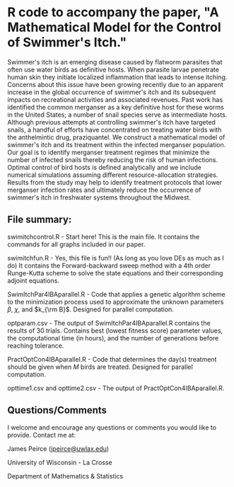 # R code to accompany the paper, "A Mathematical Model for the Control of Swimmer's Itch."

Swimmer's itch is an emerging disease caused by flatworm parasites that often use water birds as definitive hosts. When parasite larvae penetrate human skin they initiate localized inflammation that leads to intense itching.  Concerns about this issue have been growing recently due to an apparent increase in the global occurrence of swimmer's itch and its subsequent impacts on recreational activities and associated revenues.  Past work has identified the common merganser as a key definitive host for these worms in the United States; a number of snail species serve as intermediate hosts. Although previous attempts at controlling swimmer's itch have targeted snails, a handful of efforts have concentrated on treating water birds with the anthelmintic drug, praziquantel.  We construct a mathematical model of swimmer's itch and its treatment within the infected merganser population. Our goal is to identify merganser treatment regimes that minimize the number of infected snails thereby reducing the risk of human infections.  Optimal control of bird hosts is defined analytically and we include numerical simulations assuming different resource-allocation strategies. Results from the study may help to identify treatment protocols that lower merganser infection rates and ultimately reduce the occurrence of swimmer's itch in freshwater systems throughout the Midwest.


## File summary:

swimitchcontrol.R - Start here! This is the main file.  It contains the commands for all graphs included in our paper.

swimitchfun.R - Yes, this file is fun!! (As long as you love DEs as much as I do) It contains the Forward-backward sweep method with a 4th order Runge-Kutta scheme to solve the state equations and their corresponding adjoint equations. 

SwimItchPar4IBAparallel.R - Code that applies a genetic algorithm scheme to the minimization process used to approximate the unknown parameters $\beta$, $\chi$, and $k_{\rm B}$. Designed for parallel computation.

optparam.csv - The output of SwimItchPar4IBAparallel.R contains the results of 30 trials. Contains best (lowest fitness score) parameter values, the computational time (in hours), and the number of generations before reaching tolerance.

PractOptCon4IBAparallel.R - Code that determines the day(s) treatment should be given when $M$ birds are treated.  Designed for parallel computation.

opttime1.csv and opttime2.csv - The output of PractOptCon4IBAparallel.R.

## Questions/Comments
I welcome and encourage any questions or comments you would like to provide.  Contact me at:

James Peirce (jpeirce@uwlax.edu)

University of Wisconsin - La Crosse

Department of Mathematics & Statistics
